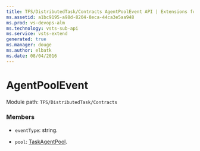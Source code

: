 ```yaml
---
title: TFS/DistributedTask/Contracts AgentPoolEvent API | Extensions for Visual Studio Team Services
ms.assetid: a1bc9195-a98d-8204-8eca-44ca3e5aa948
ms.prod: vs-devops-alm
ms.technology: vsts-sub-api
ms.service: vsts-extend
generated: true
ms.manager: douge
ms.author: elbatk
ms.date: 08/04/2016
---
```


# AgentPoolEvent

Module path: `TFS/DistributedTask/Contracts`


### Members

* `eventType`: string. 

* `pool`: [TaskAgentPool](../../../TFS/DistributedTask/Contracts/TaskAgentPool.md). 

